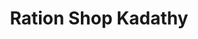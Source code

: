 ---
title: "Ration Shop Kadathy"
url: /muvattupuzha/ration-shop-kadathy-kadathy/
shop: Lebensmittel
---